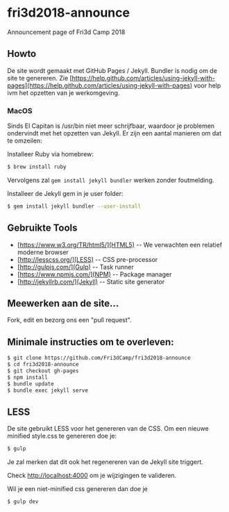 # fri3d2018-announce
Announcement page of Fri3d Camp 2018

## Howto

De site wordt gemaakt met GitHub Pages / Jekyll. Bundler is nodig om de site
te genereren. Zie [https://help.github.com/articles/using-jekyll-with-pages](https://help.github.com/articles/using-jekyll-with-pages) voor
help ivm het opzetten van je werkomgeving.

### MacOS

Sinds El Capitan is /usr/bin niet meer schrijfbaar, waardoor je problemen ondervindt met het opzetten van Jekyll. Er zijn een aantal manieren om dat te omzeilen:

Installeer Ruby via homebrew:

```bash
$ brew install ruby
```
Vervolgens zal `gem install jekyll bundler` werken zonder foutmelding.

Installeer de Jekyll gem in je user folder:

```bash
$ gem install jekyll bundler --user-install
```

## Gebruikte Tools

* [https://www.w3.org/TR/html5/](HTML5) -- We verwachten een relatief moderne browser
* [http://lesscss.org/](LESS) -- CSS pre-processor
* [http://gulpjs.com/](Gulp) -- Task runner   
* [https://www.npmjs.com/](NPM) -- Package manager  
* [http://jekyllrb.com/](Jekyll) -- Static site generator  

## Meewerken aan de site...

Fork, edit en bezorg ons een "pull request".

## Minimale instructies om te overleven:

```bash
$ git clone https://github.com/Fri3dCamp/fri3d2018-announce
$ cd fri3d2018-announce
$ git checkout gh-pages
$ npm install
$ bundle update
$ bundle exec jekyll serve
```

## LESS

De site gebruikt LESS voor het genereren van de CSS. Om een nieuwe minified style.css te genereren doe je:

```bash
$ gulp
```

Je zal merken dat dit ook het regenereren van de Jekyll site triggert.

Check [http://localhost:4000](http://localhost:4000) om je wijzigingen te valideren.

Wil je een niet-minified css genereren dan doe je

```bash
$ gulp dev
```
